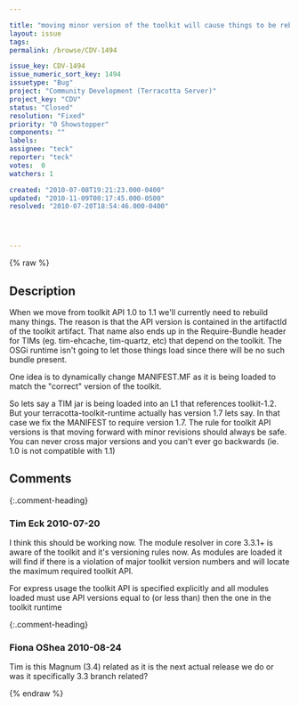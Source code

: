 ```yaml
---

title: "moving minor version of the toolkit will cause things to be rebuilt"
layout: issue
tags: 
permalink: /browse/CDV-1494

issue_key: CDV-1494
issue_numeric_sort_key: 1494
issuetype: "Bug"
project: "Community Development (Terracotta Server)"
project_key: "CDV"
status: "Closed"
resolution: "Fixed"
priority: "0 Showstopper"
components: ""
labels: 
assignee: "teck"
reporter: "teck"
votes:  0
watchers: 1

created: "2010-07-08T19:21:23.000-0400"
updated: "2010-11-09T00:17:45.000-0500"
resolved: "2010-07-20T18:54:46.000-0400"




---
```


{% raw %}

## Description

<div markdown="1" class="description">

When we move from toolkit API 1.0 to 1.1 we'll currently need to rebuild many things. The reason is that the API version is contained in the artifactId of the toolkit artifact. That name also ends up in the Require-Bundle header for TIMs (eg. tim-ehcache, tim-quartz, etc) that depend on the toolkit. The OSGi runtime isn't going to let those things load since there will be no such bundle present. 

One idea is to dynamically change MANIFEST.MF as it is being loaded to match the "correct" version of the toolkit. 

So lets say a TIM jar is being loaded into an L1 that references toolkit-1.2. But your terracotta-toolkit-runtime actually has version 1.7 lets say. In that case we fix the MANIFEST to require version 1.7. The rule for toolkit API versions is that moving forward with minor revisions should always be safe. You can never cross major versions and you can't ever go backwards (ie. 1.0 is not compatible with 1.1)


</div>

## Comments


{:.comment-heading}
### **Tim Eck** <span class="date">2010-07-20</span>

<div markdown="1" class="comment">

I think this should be working now. The module resolver in core 3.3.1+ is aware of the toolkit and it's versioning rules now. As modules are loaded it will find if there is a violation of major toolkit version numbers and will locate the maximum required toolkit API. 

For express usage the toolkit API is specified explicitly and all modules loaded must use API versions equal to (or less than) then the one in the toolkit runtime


</div>


{:.comment-heading}
### **Fiona OShea** <span class="date">2010-08-24</span>

<div markdown="1" class="comment">

Tim is this Magnum (3.4) related as it is the next actual release we do or was it specifically 3.3 branch related?

</div>



{% endraw %}

